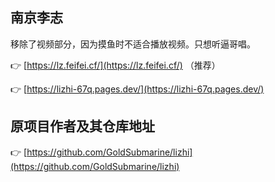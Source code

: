 ## 南京李志

移除了视频部分，因为摸鱼时不适合播放视频。只想听逼哥唱。

:point_right: [https://lz.feifei.cf/](https://lz.feifei.cf/) （推荐）

:point_right: [https://lizhi-67q.pages.dev/](https://lizhi-67q.pages.dev/)

## 原项目作者及其仓库地址
:point_right: [https://github.com/GoldSubmarine/lizhi](https://github.com/GoldSubmarine/lizhi)
